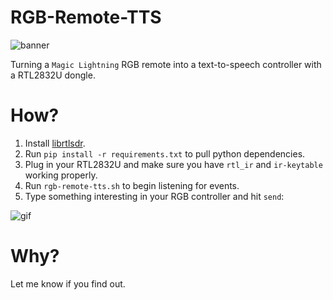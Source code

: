 # RGB-Remote-TTS

![banner](https://cloud.githubusercontent.com/assets/6147168/21569607/7553472a-cea5-11e6-8e42-033c0ff38bbd.png)

Turning a `Magic Lightning` RGB remote into a text-to-speech controller with a RTL2832U dongle.

# How?

1. Install [librtlsdr](https://github.com/librtlsdr/librtlsdr).
2. Run `pip install -r requirements.txt` to pull python dependencies.
3. Plug in your RTL2832U and make sure you have `rtl_ir` and `ir-keytable` working properly.
4. Run `rgb-remote-tts.sh` to begin listening for events.
5. Type something interesting in your RGB controller and hit `send`:

![gif](https://i.imgur.com/JRzzVZ3.gif)

# Why?

Let me know if you find out.

